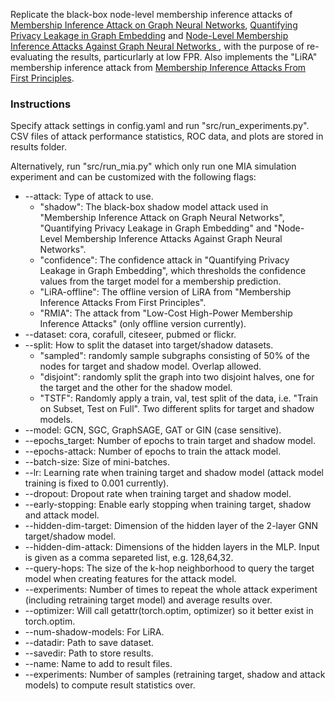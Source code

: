 Replicate the black-box node-level membership inference attacks of [Membership Inference Attack on Graph Neural Networks](https://arxiv.org/abs/2101.06570), [Quantifying Privacy Leakage in Graph Embedding](https://arxiv.org/abs/2010.00906) and [Node-Level Membership Inference Attacks Against Graph Neural Networks
](https://arxiv.org/abs/2102.05429), with the purpose of re-evaluating the results, particurlarly at low FPR. Also implements the "LiRA" membership inference attack from [Membership Inference Attacks From First Principles](https://arxiv.org/abs/2112.03570). 

### Instructions

Specify attack settings in config.yaml and run "src/run_experiments.py". CSV files of attack performance statistics, ROC data, and plots are stored in results folder. 

Alternatively, run "src/run_mia.py" which only run one MIA simulation experiment and can be customized with the following flags:

* --attack: Type of attack to use.
    * "shadow": The black-box shadow model attack used in "Membership Inference Attack on Graph Neural Networks", "Quantifying Privacy Leakage in Graph Embedding" and "Node-Level Membership Inference Attacks Against Graph Neural Networks".
    * "confidence": The confidence attack in "Quantifying Privacy Leakage in Graph Embedding", which thresholds the confidence values from the target model for a membership prediction.
    * "LiRA-offline": The offline version of LiRA from "Membership Inference Attacks From First Principles".
    * "RMIA": The attack from "Low-Cost High-Power Membership Inference Attacks" (only offline version currently).
* --dataset: cora, corafull, citeseer, pubmed or flickr.
* --split: How to split the dataset into target/shadow datasets.
    * "sampled": randomly sample subgraphs consisting of 50% of the nodes for target and shadow model. Overlap allowed.
    * "disjoint": randomly split the graph into two disjoint halves, one for the target and the other for the shadow model.
    * "TSTF": Randomly apply a train, val, test split of the data, i.e. "Train on Subset, Test on Full". Two different splits for target and shadow models.
* --model: GCN, SGC, GraphSAGE, GAT or GIN (case sensitive).
* --epochs_target: Number of epochs to train target and shadow model.
* --epochs-attack: Number of epochs to train the attack model.
* --batch-size: Size of mini-batches.
* --lr: Learning rate when training target and shadow model (attack model training is fixed to 0.001 currently).
* --dropout: Dropout rate when training target and shadow model.
* --early-stopping: Enable early stopping when training target, shadow and attack model.
* --hidden-dim-target: Dimension of the hidden layer of the 2-layer GNN target/shadow model.
* --hidden-dim-attack: Dimensions of the hidden layers in the MLP. Input is given as a comma separeted list, e.g. 128,64,32.
* --query-hops: The size of the k-hop neighborhood to query the target model when creating features for the attack model.
* --experiments: Number of times to repeat the whole attack experiment (including retraining target model) and average results over.
* --optimizer: Will call getattr(torch.optim, optimizer) so it better exist in torch.optim.
* --num-shadow-models: For LiRA.
* --datadir: Path to save dataset.
* --savedir: Path to store results.
* --name: Name to add to result files.
* --experiments: Number of samples (retraining target, shadow and attack models) to compute result statistics over.
